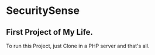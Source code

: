 # SecuritySense
## First Project of My Life.
To run this Project, just Clone in a PHP server and that's all.

